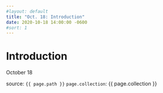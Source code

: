 ```yaml
---
#layout: default
title: "Oct. 18: Introduction"
date: 2020-10-18 14:00:00 -0600
#sort: 1
---
```


# Introduction
October 18

source: `{{ page.path }}`
`page.collection`: {{ page.collection }}
